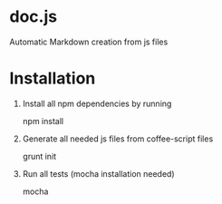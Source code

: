 doc.js
======

Automatic Markdown creation from js files


Installation
===========

1. Install all npm dependencies by running

	npm install

2. Generate all needed js files from coffee-script files
    
	grunt init 

3. Run all tests (mocha installation needed)

	mocha 


